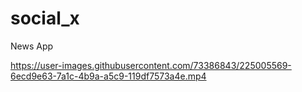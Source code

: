 # social_x
News App 


https://user-images.githubusercontent.com/73386843/225005569-6ecd9e63-7a1c-4b9a-a5c9-119df7573a4e.mp4


